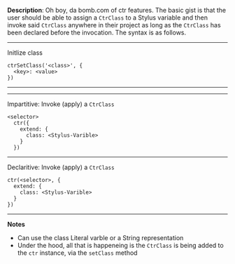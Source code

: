 __Description__: Oh boy, da bomb.com of ctr features. The basic gist is that the user should be able to assign a `CtrClass` to a Stylus variable and then invoke said `CtrClass` anywhere in their project as long as the `CtrClass` has been declared before the invocation. The syntax is as follows.

---
Initlize class
```
ctrSetClass('<class>', {
  <key>: <value>
})
```
---

---
Impartitive: Invoke (apply) a `CtrClass`
```
<selector>
  ctr({
    extend: {
      class: <Stylus-Varible>
    }
  })
```
---

Declaritive: Invoke (apply) a `CtrClass`
```
ctr(<selector>, {
  extend: {
    class: <Stylus-Varible>
  }
})
```
---


__Notes__

+ Can use the class Literal varble or a String representation
+ Under the hood, all that is happeneing is the `CtrClass` is being added to the `ctr` instance, via the `setClass` method
